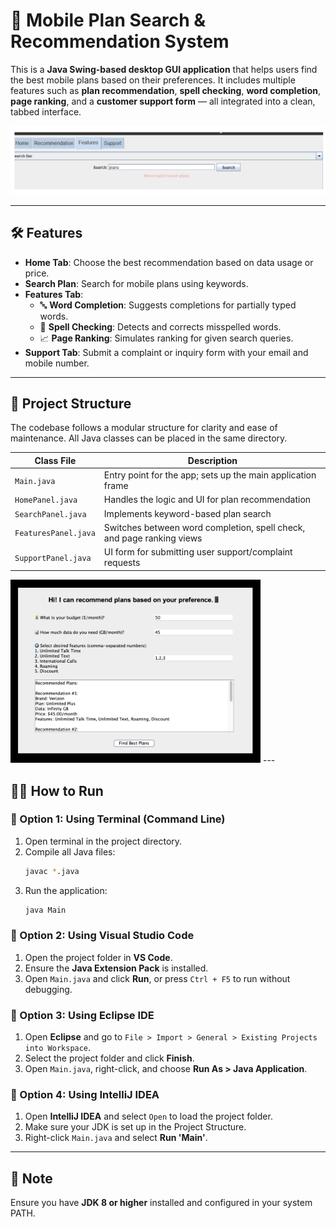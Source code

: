 # 📱 Mobile Plan Search & Recommendation System

This is a **Java Swing-based desktop GUI application** that helps users find the best mobile plans based on their preferences. It includes multiple features such as **plan recommendation**, **spell checking**, **word completion**, **page ranking**, and a **customer support form** — all integrated into a clean, tabbed interface.

![Alt Text](3.png)

---

## 🛠 Features

- **Home Tab**: Choose the best recommendation based on data usage or price.
- **Search Plan**: Search for mobile plans using keywords.
- **Features Tab**:
  - 🔤 **Word Completion**: Suggests completions for partially typed words.
  - 📝 **Spell Checking**: Detects and corrects misspelled words.
  - 📈 **Page Ranking**: Simulates ranking for given search queries.
- **Support Tab**: Submit a complaint or inquiry form with your email and mobile number.

---

## 📁 Project Structure

The codebase follows a modular structure for clarity and ease of maintenance. All Java classes can be placed in the same directory.

| Class File           | Description                                                              |
|----------------------|--------------------------------------------------------------------------|
| `Main.java`          | Entry point for the app; sets up the main application frame              |
| `HomePanel.java`     | Handles the logic and UI for plan recommendation                         |
| `SearchPanel.java`   | Implements keyword-based plan search                                     |
| `FeaturesPanel.java` | Switches between word completion, spell check, and page ranking views    |
| `SupportPanel.java`  | UI form for submitting user support/complaint requests                   |

<img src="2.png" alt="PCOSCare Demo" width="400"/>
---

## 🧑‍💻 How to Run

### 🔸 Option 1: Using Terminal (Command Line)

1. Open terminal in the project directory.
2. Compile all Java files:
   ```bash
   javac *.java
   ```
3. Run the application:
   ```bash
   java Main
   ```

### 🔸 Option 2: Using Visual Studio Code

1. Open the project folder in **VS Code**.
2. Ensure the **Java Extension Pack** is installed.
3. Open `Main.java` and click **Run**, or press `Ctrl + F5` to run without debugging.

### 🔸 Option 3: Using Eclipse IDE

1. Open **Eclipse** and go to `File > Import > General > Existing Projects into Workspace`.
2. Select the project folder and click **Finish**.
3. Open `Main.java`, right-click, and choose **Run As > Java Application**.

### 🔸 Option 4: Using IntelliJ IDEA

1. Open **IntelliJ IDEA** and select `Open` to load the project folder.
2. Make sure your JDK is set up in the Project Structure.
3. Right-click `Main.java` and select **Run 'Main'**.

---

## 📌 Note

Ensure you have **JDK 8 or higher** installed and configured in your system PATH.
